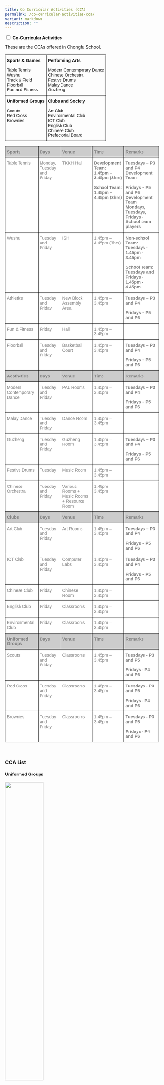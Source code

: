 ```yaml
---
title: Co Curricular Activities (CCA)
permalink: /co-curricular-activities-cca/
variant: markdown
description: ""
---
```

<input type="checkbox" id="accordion7">
<label for="accordion7"><b>Co-Curricular Activities</b></label>
<p style="text-align:justify">These are the CCAs offered in Chongfu School.</p>

<style type="text/css">
.tg  {border-collapse:collapse;border-spacing:0;}
.tg td{border-color:black;border-style:solid;border-width:1px;font-family:Arial, sans-serif;font-size:14px;overflow:hidden;padding:10px 5px;word-break:normal;}
.tg th{border-color:black;border-style:solid;border-width:1px;font-family:Arial, sans-serif;font-size:14px;font-weight:normal;overflow:hidden;padding:10px 5px;word-break:normal;}
.tg .tg-0lax{text-align:left;vertical-align:top}
</style>

<table class="tg">
<thead>
<tr>
<th class="tg-0lax"><span style="font-weight:bold">Sports &amp; Games</span><br><br><span style="font-weight:400;font-style:normal">Table Tennis</span><br><span style="font-weight:400;font-style:normal">Wushu</span><br><span style="font-weight:400;font-style:normal">Track &amp; Field</span><br><span style="font-weight:400;font-style:normal">Floorball</span><br><span style="font-weight:400;font-style:normal">Fun and Fitness</span></th>
<th class="tg-0lax"><span style="font-weight:bold;font-style:normal">Performing Arts</span>
<br><br>
<span style="font-weight:400;font-style:normal">Modern Contemporary Dance</span>
<br>
<span style="font-weight:400;font-style:normal">Chinese Orchestra</span>
<br><span style="font-weight:400;font-style:normal">Festive Drums</span>
<br><span style="font-weight:400;font-style:normal">Malay Dance</span>
<br><span style="font-weight:400;font-style:normal">Guzheng</span>
</th>
</tr>
</thead>
<tbody>
<tr>
<td class="tg-0lax">
<span style="font-weight:bold;font-style:normal">Uniformed Groups</span><br><br>
<span style="font-weight:400;font-style:normal">Scouts</span><br>
<span style="font-weight:400;font-style:normal">Red Cross</span><br>
<span style="font-weight:400;font-style:normal">Brownies</span></td>
<td class="tg-0lax">
<span style="font-weight:bold;font-style:normal">Clubs and Society</span><br><br>
<span style="font-weight:400;font-style:normal">Art Club</span><br>
<span style="font-weight:400;font-style:normal">Environmental Club</span><br>
<span style="font-weight:400;font-style:normal">ICT Club</span><br>
<span style="font-weight:400;font-style:normal">English Club</span><br>
<span style="font-weight:400;font-style:normal">Chinese Club</span><br>
<span style="font-weight:400;font-style:normal">Prefectorial Board</span>
</td>
</tr>
</tbody>
</table>

<style type="text/css">
.tg  {border-collapse:collapse;border-spacing:0;}
.tg td{border-color:black;border-style:solid;border-width:1px;font-family:Arial, sans-serif;font-size:14px;overflow:hidden;padding:10px 5px;word-break:normal;}
.tg th{border-color:black;border-style:solid;border-width:1px;font-family:Arial, sans-serif;font-size:14px;font-weight:normal;overflow:hidden;padding:10px 5px;word-break:normal;}
.tg .tg-soxn{background-color:#FFF;color:#808080;font-weight:bold;text-align:left;vertical-align:top}
.tg .tg-dc8u{background-color:#CCC;color:#808080;font-weight:bold;text-align:left;vertical-align:top}
.tg .tg-lm9i{background-color:#FFF;color:#808080;text-align:left;vertical-align:top}
</style>

<table class="tg">
<thead>
  <tr>
    <th class="tg-dc8u"><span style="font-weight:bold">Sports</span></th>
    <th class="tg-dc8u"><span style="font-weight:bold">Days</span></th>
    <th class="tg-dc8u"><span style="font-weight:bold">Venue</span></th>
    <th class="tg-dc8u"><span style="font-weight:bold">Time</span></th>
    <th class="tg-dc8u"><span style="font-weight:bold">Remarks</span></th>
  </tr>
</thead>
<tbody>
<tr>
<td class="tg-lm9i">Table Tennis</td>
<td class="tg-lm9i">Monday, Tuesday and Friday</td>
<td class="tg-lm9i">TKKH Hall</td>
<td class="tg-soxn"><span style="font-weight:bold">Development Team:</span><br>1.45pm – 3.45pm (3hrs)<br>
<span style="color:#FFF">-----------------</span><br>
<span style="font-weight:bold">School Team:</span><br>1.45pm – 4.45pm (3hrs)
</td>
<td class="tg-soxn"><span style="font-weight:bold">Tuesdays</span> – P3 and P4 Development Team<br><br>
<span style="font-weight:bold">Fridays</span> – P5 and P6 Development Team<br>
<span style="font-weight:bold">Mondays, Tuesdays, Fridays</span> -<br>School team players</td>
</tr>
<tr>
<td class="tg-lm9i">Wushu</td>
<td class="tg-lm9i">Tuesday and Friday</td>
<td class="tg-lm9i">ISH</td>
<td class="tg-lm9i">1.45pm – 4.45pm (3hrs)</td>
<td class="tg-soxn"><span style="font-weight:bold">Non-school Team:</span><br>Tuesdays - 1.45pm - 3.45pm<br>
<span style="color:#FFF">-----------</span><br>
<span style="font-weight:bold">School Team:</span><br>Tuesdays and Fridays - 1.45pm - 4.45pm</td>
</tr>
<tr>
<td class="tg-lm9i">Athletics</td>
<td class="tg-lm9i">Tuesday and Friday</td>
<td class="tg-lm9i">New Block Assembly Area</td>
<td class="tg-lm9i">1.45pm – 3.45pm</td>
<td class="tg-soxn"><span style="font-weight:bold">Tuesdays</span> – P3 and P4<br><br><span style="font-weight:bold">Fridays</span> – P5 and P6</td>
</tr>
<tr>
<td class="tg-lm9i">Fun &amp; Fitness</td>
<td class="tg-lm9i">Friday</td>
<td class="tg-lm9i">Hall</td>
<td class="tg-lm9i">1.45pm – 3.45pm</td>
<td class="tg-lm9i"></td>
</tr>
<tr>
<td class="tg-lm9i">Floorball</td>
<td class="tg-lm9i">Tuesday and Friday</td>
<td class="tg-lm9i">Basketball Court</td>
<td class="tg-lm9i">1.45pm – 3.45pm</td>
<td class="tg-soxn"><span style="font-weight:bold">Tuesdays</span> – P3 and P4<br><br><span style="font-weight:bold">Fridays</span> – P5 and P6</td>
</tr>
<tr>
<td class="tg-dc8u"><span style="font-weight:bold">Aesthetics</span></td>
<td class="tg-dc8u"><span style="font-weight:bold">Days</span></td>
<td class="tg-dc8u"><span style="font-weight:bold">Venue</span></td>
<td class="tg-dc8u"><span style="font-weight:bold">Time</span></td>
<td class="tg-dc8u"><span style="font-weight:bold">Remarks</span></td>
</tr>
<tr>
<td class="tg-lm9i">Modern Contemporary Dance</td>
<td class="tg-lm9i">Tuesday and Friday</td>
<td class="tg-lm9i">PAL Rooms</td>
<td class="tg-lm9i">1.45pm – 3.45pm</td>
<td class="tg-soxn"><span style="font-weight:bold">Tuesdays</span> – P3 and P4<br><br><span style="font-weight:bold">Fridays</span> – P5 and P6</td>
</tr>
<tr>
<td class="tg-lm9i">Malay Dance</td>
<td class="tg-lm9i">Tuesday and Friday</td>
<td class="tg-lm9i">Dance Room</td>
<td class="tg-lm9i">1.45pm – 3.45pm</td>
<td class="tg-lm9i"></td>
</tr>
<tr>
<td class="tg-lm9i">Guzheng</td>
<td class="tg-lm9i">Tuesday and Friday</td>
<td class="tg-lm9i">Guzheng Room</td>
<td class="tg-lm9i">1.45pm – 3.45pm</td>
<td class="tg-soxn"><span style="font-weight:bold">Tuesdays</span> – P3 and P4<br><br><span style="font-weight:bold">Fridays</span> – P5 and P6</td>
</tr>
<tr>
<td class="tg-lm9i">Festive Drums</td>
<td class="tg-lm9i">Tuesday</td>
<td class="tg-lm9i">Music Room</td>
<td class="tg-lm9i">1.45pm – 3.45pm</td>
<td class="tg-lm9i"></td>
</tr>
<tr>
<td class="tg-lm9i">Chinese Orchestra</td>
<td class="tg-lm9i">Tuesday and Friday</td>
<td class="tg-lm9i">Various Rooms + Music Rooms + Resource Room</td>
<td class="tg-lm9i">1.45pm – 3.45pm</td>
<td class="tg-lm9i"></td>
</tr>
<tr>
<td class="tg-dc8u"><span style="font-weight:bold">Clubs</span></td>
 <td class="tg-dc8u"><span style="font-weight:bold">Days</span></td>
 <td class="tg-dc8u"><span style="font-weight:bold">Venue</span></td>
 <td class="tg-dc8u"><span style="font-weight:bold">Time</span></td>
 <td class="tg-dc8u"><span style="font-weight:bold">Remarks</span></td>
 </tr>
 <tr>
 <td class="tg-lm9i">Art Club</td>
 <td class="tg-lm9i">Tuesday and Friday</td>
 <td class="tg-lm9i">Art Rooms</td>
 <td class="tg-lm9i">1.45pm – 3.45pm</td>
 <td class="tg-soxn"><span style="font-weight:bold">Tuesdays</span> – P3 and P4<br><br><span style="font-weight:bold">Fridays</span> – P5 and P6</td>
 </tr>
 <tr>
 <td class="tg-lm9i">ICT Club</td>
 <td class="tg-lm9i">Tuesday and Friday</td>
 <td class="tg-lm9i">Computer Labs</td>
 <td class="tg-lm9i">1.45pm – 3.45pm</td>
 <td class="tg-soxn"><span style="font-weight:bold">Tuesdays</span> – P3 and P4<br><br><span style="font-weight:bold">Fridays</span> – P5 and P6</td>
</tr>
<tr>
<td class="tg-lm9i">Chinese Club</td>
<td class="tg-lm9i">Friday</td>
<td class="tg-lm9i">Chinese Room</td>
<td class="tg-lm9i">1.45pm – 3.45pm</td>
<td class="tg-lm9i"></td>
</tr>
<tr>
<td class="tg-lm9i">English Club</td>
<td class="tg-lm9i">Friday</td>
<td class="tg-lm9i">Classrooms</td>
<td class="tg-lm9i">1.45pm – 3.45pm</td>
<td class="tg-lm9i"></td>
</tr>
<tr>
<td class="tg-lm9i">Environmental Club</td>
<td class="tg-lm9i">Friday</td>
<td class="tg-lm9i">Classrooms</td>
<td class="tg-lm9i">1.45pm – 3.45pm</td>
<td class="tg-lm9i"></td>
</tr>
<tr>
<td class="tg-dc8u"><span style="font-weight:bold">Uniformed Groups</span></td>
<td class="tg-dc8u"><span style="font-weight:bold">Days</span></td>
<td class="tg-dc8u"><span style="font-weight:bold">Venue</span></td>
<td class="tg-dc8u"><span style="font-weight:bold">Time</span></td>
<td class="tg-dc8u"><span style="font-weight:bold">Remarks</span></td>
</tr>
<tr>
<td class="tg-lm9i">Scouts</td>
<td class="tg-lm9i">Tuesday and Friday</td>
<td class="tg-lm9i">Classrooms</td>
<td class="tg-lm9i">1.45pm – 3.45pm</td>
<td class="tg-soxn"><span style="font-weight:bold">Tuesdays</span> - P3 and P5<br><br><span style="font-weight:bold">Fridays</span> - P4 and P6</td>
</tr>
<tr>
<td class="tg-lm9i">Red Cross</td>
<td class="tg-lm9i">Tuesday and Friday</td>
<td class="tg-lm9i">Classrooms</td>
<td class="tg-lm9i">1.45pm – 3.45pm</td>
<td class="tg-soxn"><span style="font-weight:bold">Tuesdays</span> - P3 and P5<br><br><span style="font-weight:bold">Fridays</span> - P4 and P6</td>
</tr>
<tr>
<td class="tg-lm9i">Brownies</td>
<td class="tg-lm9i">Tuesday and Friday</td>
<td class="tg-lm9i">Classrooms</td>
<td class="tg-lm9i">1.45pm – 3.45pm</td>
<td class="tg-soxn"><span style="font-weight:bold">Tuesdays</span> - P3 and P5<br><br><span style="font-weight:bold">Fridays</span> - P4 and P6</td>
</tr>
</tbody>
</table>
&nbsp;&nbsp;&nbsp;&nbsp;


<h3><strong>CCA List</strong></h3>
<h4><strong>Uniformed Groups</strong></h4>
<a href="/cca-brownies/"><img src="/images/Brownies-Main-Picture.jpg" style="width:50%"></a>
<center><a href="/cca-brownies">Brownies</a></center>

<a href="/cca-red-cross/"><img src="/images/Red-Cross-Title-Image-225x300.jpg" style="width:50%"></a>
<center><a href="/cca-red-cross">Red Cross</a></center>

<a href="/cca-cub-scouts/"><img src="/images/CubScouts_TitleImage.jpg" style="width:50%"></a>
<center><a href="/cca-cub-scouts/">Scouts</a></center>

<h3><strong>Performing Arts</strong></h3>
<br>
<a href="/cca-guzheng-ensemble/"><img src="/images/Guzheng_TitleImage-1.jpg" style="width:50%"></a>
<center><a href="/cca-guzheng-ensemble/">Guzheng Ensemble</a></center>

<a href="/cca-festive-drums/">
<img src="/images/FestiveDrums_TitleImage-768x432.jpg" style="width:50%"></a>
<center><a href="/cca-festive-drums/">Festive Drums</a></center>

<a href="/cca-chinese-orchestra/">
<img src="/images/Chinese-Orchestra-Main-Picture-768x429.jpg" style="width:50%"></a>
<center><a href="/cca-chinese-orchestra/">Chinese Orchestra</a></center>

<a href="/cca-modern-contemporary-dance/"><img src="/images/Contemporary-Dance-Main-Picture-768x646.jpg" style="width:50%"></a>
<center><a href="/cca-modern-contemporary-dance/">Modern Contemporary Dance</a></center>

<a href="/cca-malay-dance/"><img src="/images/P6-2022-768x576.jpg" style="width:50%"></a>
<center><a href="/cca-malay-dance/">Malay Dance</a></center>

<h3><strong>Clubs &amp; Society</strong></h3>

<a href="/cca-english-club/"><img src="/images/EnglishClub_TitlePicture-300x225.jpg" style="width:50%"></a>
<center><a href="/cca-english-club/">English Club</a></center>

<a href="/cca-chinese-club/">
<img src="/images/ChineseClub_TitlePicture-768x384.jpg" style="width:50%"></a>
<center><a href="/cca-chinese-club/">Chinese Club</a></center>

<a href="/cca-ict-club/"><img src="/images/ICT_Club_TitlePicture-1.jpg" style="width:50%"></a>
<center><a href="/cca-ict-club/">ICT Club</a></center>

<a href="/cca-arts-club/"><img src="/images/ArtClub_Picture1-1.jpg" style="width:50%"></a>
<center><a href="/cca-arts-club/">Art Club</a></center>

<a href="/cca-environmental-club/"><img src="/images/EnvironmentalClub_TitlePicture.jpg" style="width:50%"></a>
<center><a href="/cca-environmental-club/">Environmental Club</a></center>


<h3><strong>Sports &amp; Games</strong></h3>

<a href="/cca-athletics-club/"><img src="/images/Athletics_TitlePicture-768x576.jpg" style="width:50%"></a>
<center><a href="/cca-athletics-club/">Athletics Club</a></center>

<a href="/cca-wushu/"><img src="/images/Wushu_TitleImage-1.jpg" style="width:50%"></a>
<center><a href="/cca-wushu/">Wushu</a></center>

<a href="/cca-floorball/"><img src="/images/Floor-Ball-Main-Image-768x566.jpg" style="width:50%"></a>
<center><a href="/cca-floorball/">Floorball</a></center>

<a href="/cca-table-tennis/"><img src="/images/Table-Tennis-Main-Picture-768x489.jpg" style="width:50%"></a>
<center><a href="/cca-table-tennis/">Table Tennis</a></center>

<a href="/cca-fun-and-fitness/"><img src="/images/Fun-and-Fitness-Main-Picture-768x432.jpg" style="width:50%"></a>
<center><a href="/cca-fun-and-fitness/">Fun and Fitness</a></center>